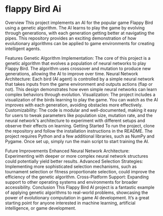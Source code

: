 # flappy Bird Ai
Overview
This project implements an AI for the popular game Flappy Bird using a genetic algorithm. The AI learns to play the game by evolving through generations, with each generation getting better at navigating the pipes. This repository provides an exciting demonstration of how evolutionary algorithms can be applied to game environments for creating intelligent agents.

Features
Genetic Algorithm Implementation: The core of this project is a genetic algorithm that evolves a population of neural networks to play Flappy Bird. The algorithm uses crossover and mutation to produce new generations, allowing the AI to improve over time.
Neural Network Architecture: Each bird (AI agent) is controlled by a simple neural network that takes inputs from the game environment and outputs actions (flap or not). This design demonstrates how even simple neural networks can learn complex behaviors through evolution.
Visualization: The project includes a visualization of the birds learning to play the game. You can watch as the AI improves with each generation, avoiding obstacles more effectively.
Customizability: The code is modular and well-documented, making it easy for users to tweak parameters like population size, mutation rate, and the neural network's architecture to experiment with different setups and observe their effects on learning.
Getting Started
To run the project, clone the repository and follow the installation instructions in the README. The project requires Python and a few additional libraries, such as NumPy and Pygame. Once set up, simply run the main script to start training the AI.

Future Improvements
Enhanced Neural Network Architecture: Experimenting with deeper or more complex neural network structures could potentially yield better results.
Advanced Selection Strategies: Implementing more sophisticated selection mechanisms, such as tournament selection or fitness proportionate selection, could improve the efficiency of the genetic algorithm.
Cross-Platform Support: Expanding support to other operating systems and environments for broader accessibility.
Conclusion
This Flappy Bird AI project is a fantastic example of applying genetic algorithms to real-world problems, showcasing the power of evolutionary computation in game AI development. It’s a great starting point for anyone interested in machine learning, artificial intelligence, or game development.
